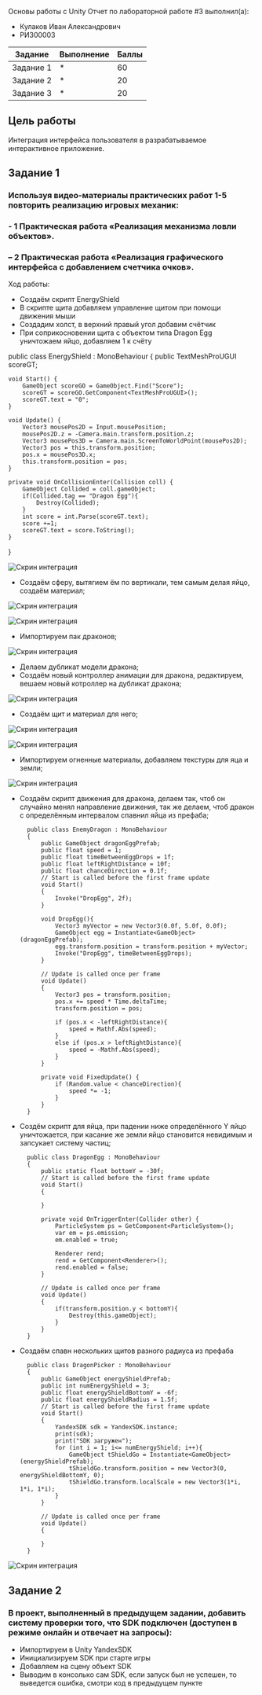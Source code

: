 Основы работы с Unity
Отчет по лабораторной работе #3 выполнил(а):
- Кулаков Иван Александрович
- РИ300003

| Задание | Выполнение | Баллы |
| ------ | ------ | ------ |
| Задание 1 | * |   60 |
| Задание 2 | * |   20 |
| Задание 3 | * |   20 |

## Цель работы
Интеграция интерфейса пользователя в разрабатываемое интерактивное приложение.
## Задание 1
### Используя видео-материалы практических работ 1-5 повторить реализацию игровых механик:
### - 1 Практическая работа «Реализация механизма ловли объектов».
### – 2 Практическая работа «Реализация графического интерфейса с добавлением счетчика очков».
Ход работы:
- Создаём скрипт EnergyShield
- В скрипте щита добавляем управление щитом при помощи движения мыши
- Создадим холст, в верхний правый угол добавим счётчик
- При соприкосновении щита с объектом типа Dragon Egg уничтожаем яйцо, добавляем 1 к счёту


public class EnergyShield : MonoBehaviour
{
    public TextMeshProUGUI scoreGT;

    void Start() {
        GameObject scoreGO = GameObject.Find("Score");
        scoreGT = scoreGO.GetComponent<TextMeshProUGUI>();
        scoreGT.text = "0";
    }

    void Update() {
        Vector3 mousePos2D = Input.mousePosition;
        mousePos2D.z = -Camera.main.transform.position.z;
        Vector3 mousePos3D = Camera.main.ScreenToWorldPoint(mousePos2D);
        Vector3 pos = this.transform.position;
        pos.x = mousePos3D.x;
        this.transform.position = pos;
    }

    private void OnCollisionEnter(Collision coll) {
        GameObject Collided = coll.gameObject;
        if(Collided.tag == "Dragon Egg"){
            Destroy(Collided);
        }
        int score = int.Parse(scoreGT.text);
        score +=1;
        scoreGT.text = score.ToString();
    }
}


![Скрин интеграция](https://github.com/Snoubort/Game-Sevases-Lab2/blob/main/%D0%A1%D0%BA%D1%80%D0%B8%D0%BD%D1%88%D0%BE%D1%82%D1%8B%20%D0%9B%D0%B0%D0%B1%D0%BE%D1%80%D0%B0%D1%82%D0%BE%D1%80%D0%BD%D0%B0%D1%8F%202/Camera.PNG?raw=true "Интеграция")
- Создаём сферу, вытягием ём по вертикали, тем самым делая яйцо, создаём материал;

![Скрин интеграция](https://github.com/Snoubort/Game-Sevases-Lab2/blob/main/%D0%A1%D0%BA%D1%80%D0%B8%D0%BD%D1%88%D0%BE%D1%82%D1%8B%20%D0%9B%D0%B0%D0%B1%D0%BE%D1%80%D0%B0%D1%82%D0%BE%D1%80%D0%BD%D0%B0%D1%8F%202/EggAndEggMaterial.PNG?raw=true "Интеграция")

![Скрин интеграция](https://github.com/Snoubort/Game-Sevases-Lab2/blob/main/%D0%A1%D0%BA%D1%80%D0%B8%D0%BD%D1%88%D0%BE%D1%82%D1%8B%20%D0%9B%D0%B0%D0%B1%D0%BE%D1%80%D0%B0%D1%82%D0%BE%D1%80%D0%BD%D0%B0%D1%8F%202/SimpleEggMat.PNG?raw=true "Интеграция")
- Импортируем пак драконов;

![Скрин интеграция](https://github.com/Snoubort/Game-Sevases-Lab2/blob/main/%D0%A1%D0%BA%D1%80%D0%B8%D0%BD%D1%88%D0%BE%D1%82%D1%8B%20%D0%9B%D0%B0%D0%B1%D0%BE%D1%80%D0%B0%D1%82%D0%BE%D1%80%D0%BD%D0%B0%D1%8F%202/ImportedDragons.PNG?raw=true "Интеграция")
- Делаем дубликат модели дракона;
- Создаём новый контроллер анимации для дракона, редактируем, вешаем новый котроллер на дубликат дракона;

![Скрин интеграция](https://github.com/Snoubort/Game-Sevases-Lab2/blob/main/%D0%A1%D0%BA%D1%80%D0%B8%D0%BD%D1%88%D0%BE%D1%82%D1%8B%20%D0%9B%D0%B0%D0%B1%D0%BE%D1%80%D0%B0%D1%82%D0%BE%D1%80%D0%BD%D0%B0%D1%8F%202/Animation.PNG?raw=true "Интеграция")
- Создаём щит и материал для него;

![Скрин интеграция](https://github.com/Snoubort/Game-Sevases-Lab2/blob/main/%D0%A1%D0%BA%D1%80%D0%B8%D0%BD%D1%88%D0%BE%D1%82%D1%8B%20%D0%9B%D0%B0%D0%B1%D0%BE%D1%80%D0%B0%D1%82%D0%BE%D1%80%D0%BD%D0%B0%D1%8F%202/ShieldMat.PNG?raw=true "Интеграция")

![Скрин интеграция](https://github.com/Snoubort/Game-Sevases-Lab2/blob/main/%D0%A1%D0%BA%D1%80%D0%B8%D0%BD%D1%88%D0%BE%D1%82%D1%8B%20%D0%9B%D0%B0%D0%B1%D0%BE%D1%80%D0%B0%D1%82%D0%BE%D1%80%D0%BD%D0%B0%D1%8F%202/ShieldPrefab.PNG?raw=true "Интеграция")

- Импортируем огненные материалы, добавляем текстуры для яца и земли;

![Скрин интеграция](https://github.com/Snoubort/Game-Sevases-Lab2/blob/main/%D0%A1%D0%BA%D1%80%D0%B8%D0%BD%D1%88%D0%BE%D1%82%D1%8B%20%D0%9B%D0%B0%D0%B1%D0%BE%D1%80%D0%B0%D1%82%D0%BE%D1%80%D0%BD%D0%B0%D1%8F%202/ImportedParticles.PNG?raw=true "Интеграция")

- Создаём скрипт движения для дракона, делаем так, чтоб он случайно менял направление движения, так же делаем, чтоб дракон с определённым интервалом спавнил яйца из префаба;


        public class EnemyDragon : MonoBehaviour
        {
            public GameObject dragonEggPrefab;
            public float speed = 1;
            public float timeBetweenEggDrops = 1f;
            public float leftRightDistance = 10f;
            public float chanceDirection = 0.1f;
            // Start is called before the first frame update
            void Start()
            {
                Invoke("DropEgg", 2f);
            }

            void DropEgg(){
                Vector3 myVector = new Vector3(0.0f, 5.0f, 0.0f);
                GameObject egg = Instantiate<GameObject>(dragonEggPrefab);
                egg.transform.position = transform.position + myVector;
                Invoke("DropEgg", timeBetweenEggDrops);
            }

            // Update is called once per frame
            void Update()
            {
                Vector3 pos = transform.position;
                pos.x += speed * Time.deltaTime;
                transform.position = pos;

                if (pos.x < -leftRightDistance){
                    speed = Mathf.Abs(speed);
                }
                else if (pos.x > leftRightDistance){
                    speed = -Mathf.Abs(speed);
                }
            }

            private void FixedUpdate() {
                if (Random.value < chanceDirection){
                    speed *= -1;
                }
            }
        }
        

- Создём скрипт для яйца, при падении ниже определённого Y яйцо уничтожается, при касание же земли яйцо становится невидимым и запсукает систему частиц;


        public class DragonEgg : MonoBehaviour
        {
            public static float bottomY = -30f;
            // Start is called before the first frame update
            void Start()
            {

            }

            private void OnTriggerEnter(Collider other) {
                ParticleSystem ps = GetComponent<ParticleSystem>();
                var em = ps.emission;
                em.enabled = true;

                Renderer rend;
                rend = GetComponent<Renderer>();
                rend.enabled = false;
            }

            // Update is called once per frame
            void Update()
            {
                if(transform.position.y < bottomY){
                    Destroy(this.gameObject);
                }
            }
        }
        

- Создаём спавн нескольких щитов разного радиуса из префаба


        public class DragonPicker : MonoBehaviour
        {
            public GameObject energyShieldPrefab;
            public int numEnergyShield = 3;
            public float energyShieldBottomY = -6f;
            public float energyShieldRadius = 1.5f;
            // Start is called before the first frame update
            void Start()
            {
                YandexSDK sdk = YandexSDK.instance;
                print(sdk);
                print("SDK загружен");
                for (int i = 1; i<= numEnergyShield; i++){
                    GameObject tShieldGo = Instantiate<GameObject>(energyShieldPrefab);
                    tShieldGo.transform.position = new Vector3(0, energyShieldBottomY, 0);
                    tShieldGo.transform.localScale = new Vector3(1*i, 1*i, 1*i);
                }
            }

            // Update is called once per frame
            void Update()
            {

            }
        }

![Скрин интеграция](https://github.com/Snoubort/Game-Sevases-Lab2/blob/main/%D0%A1%D0%BA%D1%80%D0%B8%D0%BD%D1%88%D0%BE%D1%82%D1%8B%20%D0%9B%D0%B0%D0%B1%D0%BE%D1%80%D0%B0%D1%82%D0%BE%D1%80%D0%BD%D0%B0%D1%8F%202/GameWithEggDragonShield.PNG?raw=true "Интеграция")

## Задание 2
### В проект, выполненный в предыдущем задании, добавить систему проверки того, что SDK подключен (доступен в режиме онлайн и отвечает на запросы):
- Импортируем в Unity YandexSDK
- Инициализируем SDK при старте игры
- Добавляем на сцену объект SDK
- Выводим в консолько сам SDK, если запуск был не успешен, то выведется ошибка, смотри код в предыдущем пункте
        
        
